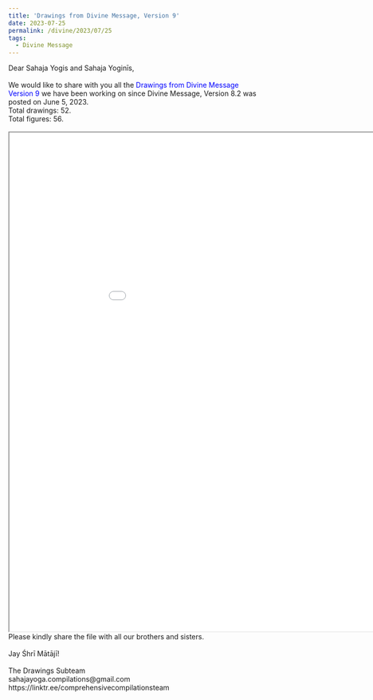 ```yaml
---
title: 'Drawings from Divine Message, Version 9'
date: 2023-07-25
permalink: /divine/2023/07/25
tags:
  - Divine Message
---
```


<p>
Dear Sahaja Yogis and Sahaja Yoginīs,<br>
<br>
We would like to share with you all the <font color="blue">Drawings from Divine Message Version 9</font> we have been working on since Divine Message, Version 8.2 was posted on June 5, 2023.<br>
Total drawings: 52.<br>
Total figures: 56.<br>
<br>

<iframe src="/pdf/?usedownload=true#/files/Drawings_from_Divine_Message_Version_9.pdf" width="1000px" height="1000px"></iframe>

<br>
Please kindly share the file with all our brothers and sisters.<br>
<br>
Jay Śhrī Mātājī!<br>
<br>
The Drawings Subteam<br>
sahajayoga.compilations@gmail.com<br>
https://linktr.ee/comprehensivecompilationsteam<br>
</p>